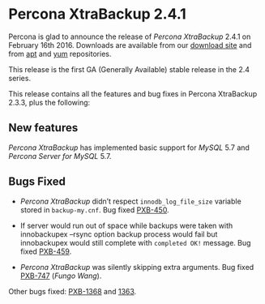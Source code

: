 # Percona XtraBackup 2.4.1

Percona is glad to announce the release of *Percona XtraBackup* 2.4.1 on
February 16th 2016. Downloads are available from our [download site](http://www.percona.com/downloads/XtraBackup/) and from [apt](../../installation/apt_repo.md#apt-repo)
and [yum](../../installation/yum_repo.md#yum-repo) repositories.

This release is the first GA (Generally Available) stable release in the 2.4
series.

This release contains all the features and bug fixes in Percona XtraBackup
2.3.3, plus the following:

## New features

*Percona XtraBackup* has implemented basic support for *MySQL* 5.7 and *Percona Server for MySQL* 5.7.

## Bugs Fixed

* *Percona XtraBackup* didn’t respect `innodb_log_file_size` variable
stored in `backup-my.cnf`. Bug fixed [PXB-450](https://jira.percona.com/browse/PXB-450).

* If server would run out of space while backups were taken with
innobackupex –rsync option backup process would fail but
innobackupex would still complete with `completed OK!` message. Bug fixed
[PXB-459](https://jira.percona.com/browse/PXB-459).

* *Percona XtraBackup* was silently skipping extra arguments. Bug fixed
[PXB-747](https://jira.percona.com/browse/PXB-747) (*Fungo Wang*).

Other bugs fixed: [PXB-1368](https://jira.percona.com/browse/PXB-1368) and [1363](https://jira.percona.com/browse/1363).

